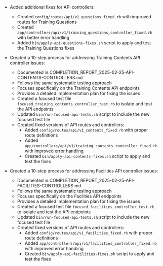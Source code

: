 - Added additional fixes for API controllers:
  - Created `config/routes/api/v1_questions_fixed.rb` with improved routes for Training Questions
  - Created `app/controllers/api/v1/training_questions_controller_fixed.rb` with better error handling
  - Added `bin/apply-api-questions-fixes.sh` script to apply and test the Training Questions fixes

- Created a 10-step process for addressing Training Contents API controller issues:
  - Documented in COMPLETION_REPORT_2025-02-25-API-CONTENTS-CONTROLLERS.md
  - Follows the same systematic testing approach
  - Focuses specifically on the Training Contents API endpoints
  - Provides a detailed implementation plan for fixing the issues
  - Created a focused test file `focused_training_contents_controller_test.rb` to isolate and test the API endpoints
  - Updated `bin/run-focused-api-tests.sh` script to include the new focused test file
  - Created fixed versions of API routes and controllers:
    - Added `config/routes/api/v1_contents_fixed.rb` with proper route definitions
    - Added `app/controllers/api/v1/training_contents_controller_fixed.rb` with improved error handling
    - Created `bin/apply-api-contents-fixes.sh` script to apply and test the fixes

- Created a 10-step process for addressing Facilities API controller issues:
  - Documented in COMPLETION_REPORT_2025-02-25-API-FACILITIES-CONTROLLERS.md
  - Follows the same systematic testing approach
  - Focuses specifically on the Facilities API endpoints
  - Provides a detailed implementation plan for fixing the issues
  - Created a focused test file `focused_facilities_controller_test.rb` to isolate and test the API endpoints
  - Updated `bin/run-focused-api-tests.sh` script to include the new focused test file
  - Created fixed versions of API routes and controllers:
    - Added `config/routes/api/v1_facilities_fixed.rb` with proper route definitions
    - Added `app/controllers/api/v1/facilities_controller_fixed.rb` with improved error handling
    - Created `bin/apply-api-facilities-fixes.sh` script to apply and test the fixes